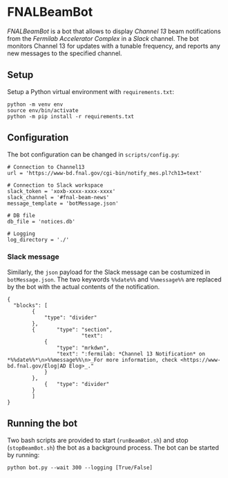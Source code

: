 # FNALBeamBot

*FNALBeamBot* is a bot that allows to display _Channel 13_ beam notifications from the *Fermilab Accelerator Complex* in a _Slack_ channel.
The bot monitors Channel 13 for updates with a tunable frequency, and reports any new messages to the specified channel.

## Setup
Setup a Python virtual environment with `requirements.txt`:
```
python -m venv env
source env/bin/activate
python -m pip install -r requirements.txt
```

## Configuration
The bot configuration can be changed in `scripts/config.py`:
```
# Connection to Channel13
url = 'https://www-bd.fnal.gov/cgi-bin/notify_mes.pl?ch13=text'

# Connection to Slack workspace
slack_token = 'xoxb-xxxx-xxxx-xxxx'
slack_channel = '#fnal-beam-news'
message_template = 'botMessage.json'

# DB file 
db_file = 'notices.db'

# Logging
log_directory = './'
```
### Slack message
Similarly, the `json` payload for the Slack message can be costumized in `botMessage.json`.
The two keywords `%%date%%` and `%%message%%` are replaced by the bot with the actual contents of the notification.
```
{
  "blocks": [
		{
			"type": "divider"
		},
		{       "type": "section",
                        "text": 
			{
				"type": "mrkdwn",
				"text": ":fermilab: *Channel 13 Notification* on *%%date%%*\n>%%message%%\n>_For more information, check <https://www-bd.fnal.gov/Elog|AD Elog>_."
			}
		},
        	{	"type": "divider"
		}
	    ]
}

```

## Running the bot
Two bash scripts are provided to start (`runBeamBot.sh`) and stop (`stopBeamBot.sh`) the bot as a background process.
The bot can be started by running:
```
python bot.py --wait 300 --logging [True/False]
```
